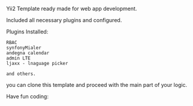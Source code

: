 Yii2 Template ready made for web app development.

Included all necessary plugins and configured.

Plugins Installed:

    RBAC
    synfonyMialer
    andegna calendar
    admin LTE
    ljaxx - lnaguage picker

    and others.

you can clone this template and proceed with the main part of your logic.

Have fun coding: